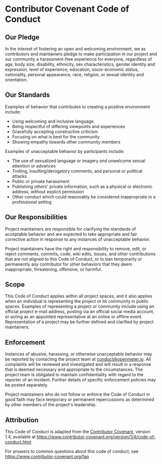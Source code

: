 # Contributor Covenant Code of Conduct

## Our Pledge

In the interest of fostering an open and welcoming environment,
we as contributors and maintainers pledge to make participation in our project
and our community a harassment-free experience for everyone, regardless of age,
body size, disability, ethnicity, sex characteristics, gender identity and expression,
level of experience, education, socio-economic status, nationality, personal appearance,
race, religion, or sexual identity and orientation.

## Our Standards

Examples of behavior that contributes to creating a positive environment include:

- Using welcoming and inclusive language
- Being respectful of differing viewpoints and experiences
- Gracefully accepting constructive criticism
- Focusing on what is best for the community
- Showing empathy towards other community members

Examples of unacceptable behavior by participants include:

- The use of sexualized language or imagery and unwelcome sexual attention or advances
- Trolling, insulting/derogatory comments, and personal or political attacks
- Public or private harassment
- Publishing others' private information, such as a physical or electronic address, without explicit permission
- Other conduct which could reasonably be considered inappropriate in a professional setting

## Our Responsibilities

Project maintainers are responsible for clarifying the standards of acceptable behavior
and are expected to take appropriate and fair corrective action in response to any instances of unacceptable behavior.

Project maintainers have the right and responsibility to remove, edit,
or reject comments, commits, code, wiki edits, issues,
and other contributions that are not aligned to this Code of Conduct,
or to ban temporarily or permanently any contributor for other behaviors that they deem inappropriate,
threatening, offensive, or harmful.

## Scope

This Code of Conduct applies within all project spaces,
and it also applies when an individual is representing the project or its community in public spaces.
Examples of representing a project or community include using an official project e-mail address,
posting via an official social media account, or acting as an appointed representative at an online or offline event.
Representation of a project may be further defined and clarified by project maintainers.

## Enforcement

Instances of abusive, harassing, or otherwise unacceptable behavior may be reported by contacting the project team at [conduct@openmeter.io][conduct-email].
All complaints will be reviewed and investigated and will result in a response that is deemed necessary and appropriate to the circumstances.
The project team is obligated to maintain confidentiality with regard to the reporter of an incident.
Further details of specific enforcement policies may be posted separately.

Project maintainers who do not follow or enforce the Code of Conduct in good faith may face temporary
or permanent repercussions as determined by other members of the project's leadership.

[conduct-email]: mailto:conduct@openmeter.io

## Attribution

This Code of Conduct is adapted from the [Contributor Covenant][homepage], version 1.4,
available at https://www.contributor-covenant.org/version/1/4/code-of-conduct.html

[homepage]: https://www.contributor-covenant.org

For answers to common questions about this code of conduct, see https://www.contributor-covenant.org/faq
